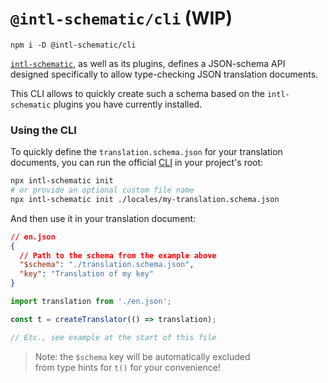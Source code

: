 # `@intl-schematic/cli` (WIP)

`npm i -D @intl-schematic/cli`

[`intl-schematic`](/packages/core/), as well as its plugins, defines a JSON-schema API designed specifically to allow type-checking JSON translation documents.

This CLI allows to quickly create such a schema based on the `intl-schematic` plugins you have currently installed.

### Using the CLI

To quickly define the `translation.schema.json` for your translation documents,
you can run the official [CLI](/packages/cli/) in your project's root:

```bash
npx intl-schematic init
# or provide an optional custom file name
npx intl-schematic init ./locales/my-translation.schema.json
```

And then use it in your translation document:

```json
// en.json
{
  // Path to the schema from the example above
  "$schema": "./translation.schema.json",
  "key": "Translation of my key"
}
```

```js
import translation from './en.json';

const t = createTranslator(() => translation);

// Etc., see example at the start of this file
```

> Note: the `$schema` key will be automatically excluded\
> from type hints for `t()` for your convenience!
